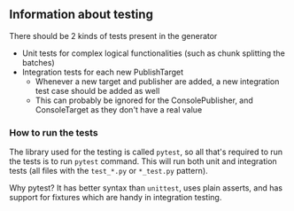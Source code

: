 ## Information about testing 

There should be 2 kinds of tests present in the generator
- Unit tests for complex logical functionalities (such as chunk splitting the batches)
- Integration tests for each new PublishTarget
    - Whenever a new target and publisher are added, a new integration test case should be added as well
    - This can probably be ignored for the ConsolePublisher, and ConsoleTarget as they don't have a real value

### How to run the tests

The library used for the testing is called `pytest`, so all that's required to run the tests is to run `pytest` command.
This will run both unit and integration tests (all files with the `test_*.py` or `*_test.py` pattern).

Why pytest? It has better syntax than `unittest`, uses plain asserts, and has support for fixtures which are handy in integration testing.